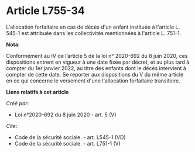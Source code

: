 # Article L755-34

L'allocation forfaitaire en cas de décès d'un enfant instituée à l'article L. 545-1 est attribuée dans les collectivités
mentionnées à l'article L. 751-1.

**Nota:**

Conformément au IV de l’article 5 de la loi n° 2020-692 du 8 juin 2020, ces dispositions entrent en vigueur à une date fixée
par décret, et au plus tard à compter du 1er janvier 2022, au titre des enfants dont le décès intervient à compter de cette
date. Se reporter aux dispositions du V du même article en ce qui concerne le versement d'une l'allocation forfaitaire
transitoire.

**Liens relatifs à cet article**

_Créé par_:

  - Loi n°2020-692 du 8 juin 2020 - art. 5 (V)

_Cite_:

  - Code de la sécurité sociale. - art. L545-1 (VD)
  - Code de la sécurité sociale. - art. L751-1 (V)

